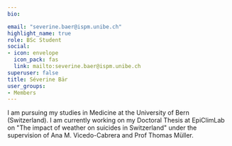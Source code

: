 ```yaml
---
bio:

email: "severine.baer@ispm.unibe.ch"
highlight_name: true
role: BSc Student
social:
- icon: envelope
  icon_pack: fas
  link: mailto:severine.baer@ispm.unibe.ch
superuser: false
title: Séverine Bär
user_groups:
- Members
---
```

I am pursuing my studies in Medicine at the University of Bern (Switzerland). I am currently working on my Doctoral Thesis at EpiClimLab on "The impact of weather on suicides in Switzerland" under the supervision of Ana M. Vicedo-Cabrera and Prof Thomas Müller. 